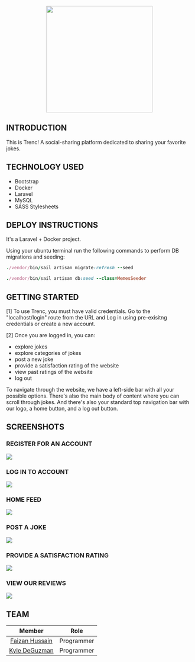 <p align="center">
  <img src="https://github.com/faizan12123/Movie-Blog/blob/dev/public/logo.png?raw=true"/ style="width:30vw">
</p>  

## INTRODUCTION  
This is Trenc! A social-sharing platform dedicated to sharing your favorite jokes.

## TECHNOLOGY USED
- Bootstrap  
- Docker   
- Laravel   
- MySQL   
- SASS Stylesheets    

## DEPLOY INSTRUCTIONS  
It's a Laravel + Docker project.  

Using your ubuntu terminal run the following commands to perform DB migrations and seeding:

```rb
./vendor/bin/sail artisan migrate:refresh --seed
```

```rb
./vendor/bin/sail artisan db:seed --class=MemesSeeder
```

## GETTING STARTED
[1] To use Trenc, you must have valid credentials. Go to the "localhost/login" route from the URL and Log in using pre-exisitng credentials or create a new account.   

[2] Once you are logged in, you can:   
- explore jokes
- explore categories of jokes  
- post a new joke   
- provide a satisfaction rating of the website
- view past ratings of the website
- log out

To navigate through the website, we have a left-side bar with all your possible options. There's also the main body of content where you can scroll through jokes. And there's also your standard top navigation bar with our logo, a home button, and a log out button. 

## SCREENSHOTS
### REGISTER FOR AN ACCOUNT
![](https://github.com/faizan12123/Movie-Blog/blob/main/public/imgs/register.jpg)
### LOG IN TO ACCOUNT
![](https://github.com/faizan12123/Movie-Blog/blob/main/public/imgs/login.jpg)
### HOME FEED
![](https://github.com/faizan12123/Movie-Blog/blob/main/public/imgs/home.jpg)
### POST A JOKE
![](https://github.com/faizan12123/Movie-Blog/blob/main/public/imgs/post.jpg)
### PROVIDE A SATISFACTION RATING
![](https://github.com/faizan12123/Movie-Blog/blob/main/public/imgs/rate.jpg)
### VIEW OUR REVIEWS
![](https://github.com/faizan12123/Movie-Blog/blob/main/public/imgs/review.jpg)


## TEAM
| Member | Role |
| :---: | :------: |
|[Faizan Hussain](https://github.com/faizan12123)| Programmer  
|[Kyle DeGuzman](https://github.com/kyledeguzmanx)| Programmer  
